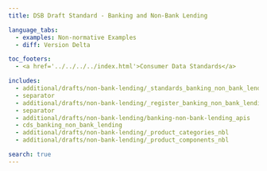 ```yaml
---
title: DSB Draft Standard - Banking and Non-Bank Lending

language_tabs:
  - examples: Non-normative Examples
  - diff: Version Delta

toc_footers:
  - <a href='../../../../index.html'>Consumer Data Standards</a>

includes:
  - additional/drafts/non-bank-lending/_standards_banking_non_bank_lending
  - separator
  - additional/drafts/non-bank-lending/_register_banking_non_bank_lending
  - separator
  - additional/drafts/non-bank-lending/banking-non-bank-lending_apis
  - cds_banking_non_bank_lending
  - additional/drafts/non-bank-lending/_product_categories_nbl
  - additional/drafts/non-bank-lending/_product_components_nbl

search: true
---
```

